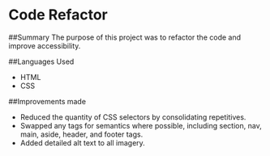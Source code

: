 # Code Refactor

##Summary
The purpose of this project was to refactor the code and improve accessibility. 

##Languages Used
 * HTML
 * CSS

##Improvements made
 * Reduced the quantity of CSS selectors by consolidating repetitives.
 * Swapped any tags for semantics where possible, including section, nav, main, aside, header, and footer tags.
 * Added detailed alt text to all imagery.